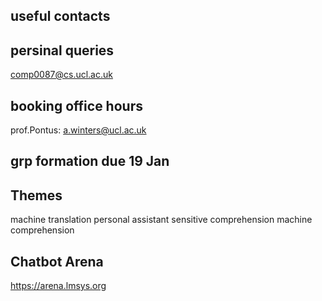 ## useful contacts


## persinal queries
comp0087@cs.ucl.ac.uk

## booking office hours
prof.Pontus: a.winters@ucl.ac.uk

## grp formation due 19 Jan

## Themes
machine translation
personal assistant
sensitive comprehension
machine comprehension

## Chatbot Arena
https://arena.lmsys.org

